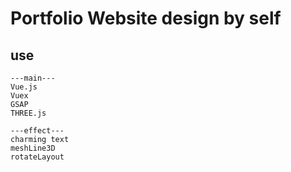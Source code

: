 # Portfolio Website design by self

## use
```
---main---
Vue.js
Vuex
GSAP
THREE.js

---effect---
charming text
meshLine3D
rotateLayout
```
